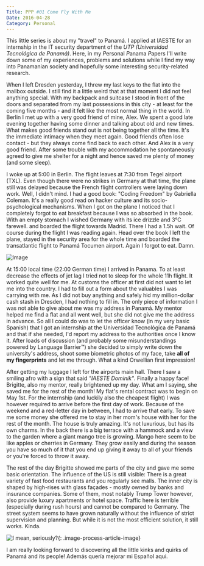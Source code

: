 ```yaml
---
Title: PPP #01 Come Fly With Me
Date: 2016-04-28
Category: Personal
---
```


This little series is about my "travel" to Panamá. I applied at IAESTE for an internship in the IT security department of the *UTP (Universidad Tecnológica de Panamá)*. Here, in my *P*ersonal *P*anama *P*apers I'll write down some of my experiences, problems and solutions while I find my way into Panamanian society and hopefully some interesting security-related research.

When I left Dresden yesterday, I threw my last keys to the flat into the mailbox outside. I still find it a little weird that at that moment I did not feel anything special. With my backpack and suitcase I stood in front of the doors and separated from my last possessions in this city - at least for the coming five months - and it felt like the most normal thing in the world. In Berlin I met up with a very good friend of mine, Alex. We spent a good late evening together having some dinner and talking about old and new times. What makes good friends stand out is not being together all the time. It's the immediate intimacy when they meet again. Good friends often lose contact - but they always come find back to each other. And Alex is a very good friend. After some trouble with my accommodation he spontaneously agreed to give me shelter for a night and hence saved me plenty of money (and some sleep).

I woke up at 5:00 in Berlin. The flight leaves at 7:30 from Tegel airport (TXL). Even though there were no strikes in Germany at that time, the plane still was delayed because the French flight controllers were laying down work. Well, I didn't mind. I had a good book: "Coding Freedom" by Gabriella Coleman. It's a really good read on hacker culture and its socio-psychological mechanisms. When I got on the plane I noticed that I completely forgot to eat breakfast because I was so absorbed in the book. With an empty stomach I wished Germany with its ice drizzle and 3°C farewell. and boarded the flight towards Madrid. There I had a 1.5h wait. Of course during the flight I was reading again. Head over the book I left the plane, stayed in the security area for the whole time and boarded the transatlantic flight to Panamá Tocumen airport. Again I forgot to eat. Damn.

![Image]({attach}panama-flight.gif)

At 15:00 local time (22:00 German time) I arrived in Panama. To at least decrease the effects of jet lag I tried not to sleep for the whole 11h flight. It worked quite well for me. At customs the officer at first did not want to let me into the country. I had to fill out a form about the valuables I was carrying with me. As I did not buy anything and safely hid my million-dollar cash stash in Dresden, I had nothing to fill in. The only piece of information I was not able to give about me was my address in Panamá. My mentor helped me find a flat and all went well, but she did not give me the address in advance. So all I could do was to let the officer know (in my very basic Spanish) that I got an internship at the Universidad Tecnológica de Panamá and that if she needed, I'd report my address to the authorities once I know it. After loads of discussion (and probably some misunderstandings powered by Language Barrier™) she decided to simply write down the university's address, shoot some biometric photos of my face, take **all of my fingerprints** and let me through. What a kind Orwellian first impression!

After getting my luggage I left for the airports main hall. There I saw a smiling afro with a sign that said *"IAESTE Dominik"*. Finally a happy face! Brigitte, also my mentor, really brightened up my day. What am I saying, she saved me for the rest of the month! My flat's rental contract was to begin on May 1st. For the internship (and luckily also the cheapest flight) I was however required to arrive before the first day of work. Because of the weekend and a red-letter day in between, I had to arrive that early. To save me some money she offered me to stay in her mom's house with her for the rest of the month. The house is truly amazing. It's not luxurious, but has its own charms. In the back there is a big terrace with a hammock and a view to the garden where a giant mango tree is growing. Mango here seem to be like apples or cherries in Germany. They grow easily and during the season you have so much of it that you end up giving it away to all of your friends or you're forced to throw it away.

The rest of the day Brigitte showed me parts of the city and gave me some basic orientation. The influence of the US is still visible: There is a great variety of fast food restaurants and you regularly see malls. The inner city is shaped by high-rises with glass façades - mostly owned by banks and insurance companies. Some of them, most notably Trump Tower however, also provide luxury apartments or hotel space. Traffic here is terrible (especially during rush hours) and cannot be compared to Germany. The street system seems to have grown naturally without the influence of strict supervision and planning. But while it is not the most efficient solution, it still works. Kinda.

![I mean, seriously?]({attach}panama-streets.png){: .image-process-article-image}

I am really looking forward to discovering all the little kinks and quirks of Panamá and its people! Además quería mejorar mi Español aqui.
